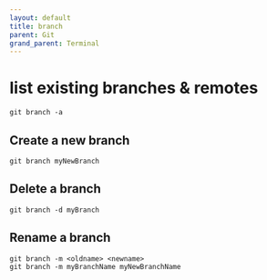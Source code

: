 ```yaml
---
layout: default
title: branch
parent: Git
grand_parent: Terminal
---
```

 
# list existing branches & remotes

```
git branch -a
```

## Create a new branch

```
git branch myNewBranch
```

## Delete a branch

```
git branch -d myBranch
```

## Rename a branch

```
git branch -m <oldname> <newname>
git branch -m myBranchName myNewBranchName
```